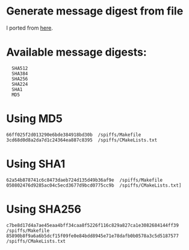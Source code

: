 # Generate message digest from file

I ported from [here](https://github.com/Mbed-TLS/mbedtls/tree/v3.6.3/programs/hash).

# Available message digests:
```
  SHA512
  SHA384
  SHA256
  SHA224
  SHA1
  MD5
```

# Using MD5
```
66ff025f2d013290e6bde384918bd30b  /spiffs/Makefile
3cd68d0d8a2da7d1c24364ea887c8395  /spiffs/CMakeLists.txt
```

# Using SHA1
```
62a54b878741c6c8473daeb724d135d49b36af9e  /spiffs/Makefile
050802476d9285ac04c5ecd3677d9bcd0775cc9b  /spiffs/CMakeLists.txt]
```


# Using SHA256
```
c7be8d17d4a7ae45eaa4bff34caa8f5226f116c829a827ca1e3082684144ff39  /spiffs/Makefile
85890b8f9a6a6b5dcf15f09fe0e84bdd8945e71e78dafb0b0578a3c5d5187577  /spiffs/CMakeLists.txt
```
